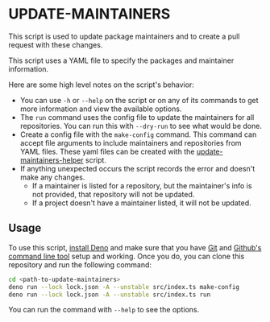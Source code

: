 # UPDATE-MAINTAINERS

This script is used to update package maintainers and to create a pull request
with these changes.

This script uses a YAML file to specify the packages and maintainer information.

Here are some high level notes on the script's behavior:

- You can use `-h` or `--help` on the script or on any of its commands to get
  more information and view the available options.
- The `run` command uses the config file to update the maintainers for all
  repositories. You can run this with `--dry-run` to see what would be done.
- Create a config file with the `make-config` command. This command can accept
  file arguments to include maintainers and repositories from YAML files. These
  yaml files can be created with the
  [update-maintainers-helper](../update-maintainers-helper/README.md) script.
- If anything unexpected occurs the script records the error and doesn't make
  any changes.
  - If a maintainer is listed for a repository, but the maintainer's info is not
    provided, that repository will not be updated.
  - If a project doesn't have a maintainer listed, it will not be updated.

## Usage

To use this script, [install Deno](https://deno.land/) and make sure that you
have [Git](https://git-scm.com/) and
[Github's command line tool](https://github.com/cli/cli) setup and working. Once
you do, you can clone this repository and run the following command:

```bash
cd <path-to-update-maintainers>
deno run --lock lock.json -A --unstable src/index.ts make-config
deno run --lock lock.json -A --unstable src/index.ts run
```

You can run the command with `--help` to see the options.
